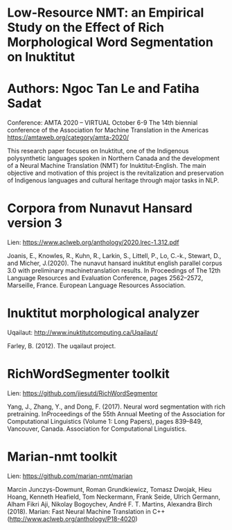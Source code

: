 # Low-Resource NMT: an Empirical Study on the Effect of Rich Morphological Word Segmentation on Inuktitut 

# Authors: Ngoc Tan Le and Fatiha Sadat

Conference: AMTA 2020 – VIRTUAL October 6-9 The 14th biennial conference of the Association for Machine Translation in the Americas https://amtaweb.org/category/amta-2020/

This research paper focuses on Inuktitut, one of the Indigenous polysynthetic languages spoken in Northern Canada and the development of a Neural Machine Translation (NMT) for Inuktitut-English. 
The main objective and motivation of this project is the revitalization and preservation of Indigenous languages and cultural heritage through major tasks in NLP.


# Corpora from Nunavut Hansard version 3
Lien: https://www.aclweb.org/anthology/2020.lrec-1.312.pdf

Joanis, E., Knowles, R., Kuhn, R., Larkin, S., Littell, P., Lo, C.-k., Stewart, D., and Micher, J.(2020).  The nunavut hansard inuktitut english parallel corpus 3.0 with preliminary machinetranslation results.  In Proceedings of The 12th Language Resources and Evaluation Conference, pages 2562–2572, Marseille, France. European Language Resources Association.

# Inuktitut morphological analyzer
Uqailaut: http://www.inuktitutcomputing.ca/Uqailaut/

Farley, B. (2012). The uqailaut project.

# RichWordSegmenter toolkit
Lien: https://github.com/jiesutd/RichWordSegmentor

Yang, J., Zhang, Y., and Dong, F. (2017).  Neural word segmentation with rich pretraining.  InProceedings of the 55th Annual Meeting of the Association for Computational Linguistics (Volume 1: Long Papers),  pages 839–849,  Vancouver,  Canada. Association for Computational Linguistics.

# Marian-nmt toolkit
Lien: https://github.com/marian-nmt/marian

Marcin Junczys-Dowmunt, Roman Grundkiewicz, Tomasz Dwojak, Hieu Hoang, Kenneth Heafield, Tom Neckermann, Frank Seide, Ulrich Germann, Alham Fikri Aji, Nikolay Bogoychev, André F. T. Martins, Alexandra Birch (2018). Marian: Fast Neural Machine Translation in C++ (http://www.aclweb.org/anthology/P18-4020)
